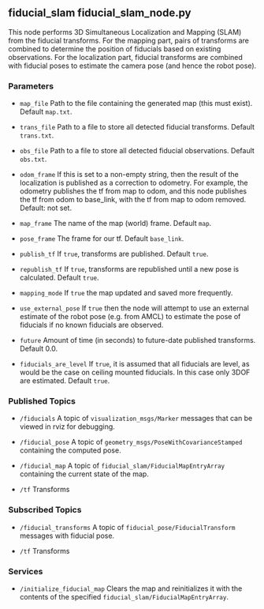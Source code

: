 ## fiducial_slam fiducial_slam_node.py

This node performs 3D Simultaneous Localization and Mapping (SLAM) from the 
fiducial transforms. For the mapping part, pairs of transforms are combined
to determine the position of fiducials based on existing observations.
For the localization part, fiducial transforms are combined with fiducial poses
to estimate the camera pose (and hence the robot pose).

### Parameters

* `map_file` Path to the file containing the generated map (this must exist). Default `map.txt`.

* `trans_file` Path to a file to store all detected fiducial transforms. Default `trans.txt`.

* `obs_file` Path to a file to store all detected fiducial observations. Default `obs.txt`.

* `odom_frame` If this is set to a non-empty string, then the result of the localization is
published as a correction to odometry.  For example, the odometry publishes the tf from map
to odom, and this node publishes the tf from odom to base_link, with the tf from
map to odom removed. Default: not set.
 
* `map_frame` The name of the map (world) frame.  Default `map`.

* `pose_frame` The frame for our tf. Default `base_link`.

* `publish_tf` If `true`, transforms are published. Default `true`.

* `republish_tf` If `true`, transforms are republished until a new pose is calculated. Default `true`.

* `mapping_mode` If `true` the map updated and saved more frequently.

* `use_external_pose` If `true` then the node will attempt to use an external 
estimate of the robot pose (e.g. from AMCL) to estimate the pose of fiducials
if no known fiducials are observed.

* `future` Amount of time (in seconds) to future-date published transforms.
Default 0.0.

* `fiducials_are_level` If `true`, it is assumed that all fiducials are level, as would be the case on ceiling mounted fiducials. In this case only 3DOF are estimated.
Default `true`.

### Published Topics

* `/fiducials` A topic of `visualization_msgs/Marker` messages that can be viewed
in rviz for debugging.

* `/fiducial_pose` A topic of `geometry_msgs/PoseWithCovarianceStamped` containing
the computed pose.

*  `/fiducial_map`  A topic of `fiducial_slam/FiducialMapEntryArray` containing
the current state of the map.

* `/tf` Transforms


### Subscribed Topics

* `/fiducial_transforms` A topic of `fiducial_pose/FiducialTransform` messages with
fiducial pose.

* `/tf` Transforms

### Services

*  `/initialize_fiducial_map` Clears the map and reinitializes it with the contents of the specified `fiducial_slam/FiducialMapEntryArray`.
